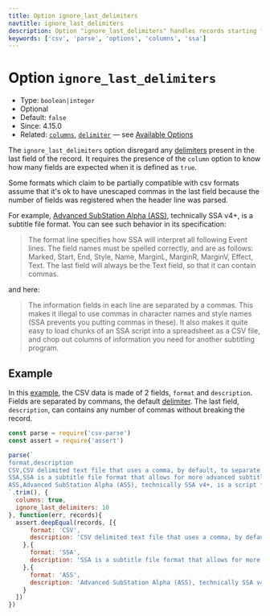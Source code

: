 ```yaml
---
title: Option ignore_last_delimiters
navtitle: ignore_last_delimiters
description: Option "ignore_last_delimiters" handles records starting from a requested line number.
keywords: ['csv', 'parse', 'options', 'columns', 'ssa']
---
```


# Option `ignore_last_delimiters`

* Type: `boolean|integer`
* Optional
* Default: `false`
* Since: 4.15.0
* Related: [`columns`](/parse/options/columns/), [`delimiter`](/parse/options/delimiter/) &mdash; see [Available Options](/parse/options/#available-options)

The `ignore_last_delimiters` option disregard any [delimiters](/parse/options/delimiter/) present in the last field of the record. It requires the presence of the `column` option to know how many fields are expected when it is defined as `true`.

Some formats which claim to be partially compatible with csv formats assume that it's ok to have unescaped commas in the last field because the number of fields was registered when the header line was parsed.

For example, [Advanced SubStation Alpha (ASS)](https://en.wikipedia.org/wiki/SubStation_Alpha), technically SSA v4+, is a subtitle file format.  You can see such behavior in its specification:

> The format line specifies how SSA will interpret all following Event lines. The field names must be spelled correctly, and are as follows:
  Marked, Start, End, Style, Name, MarginL, MarginR, MarginV, Effect, Text.
  The last field will always be the Text field, so that it can contain commas.

and here:

> The information fields in each line are separated by a commas.
  This makes it illegal to use commas in character names and style names (SSA prevents you putting commas in these). It also makes it quite easy to load chunks of an SSA script into a spreadsheet as a CSV file, and chop out columns of information you need for another subtitling program.

## Example

In this [example](/https://github.com/adaltas/node-csv-parse/blob/master/samples/option.ignore_last_delimiters.js), the CSV data is made of 2 fields, `format` and `description`. Fields are separated by commans, the default [delimiter](/parse/options/delimiter/). The last field, `description`, can contains any number of commas without breaking the record.

```js
const parse = require('csv-parse')
const assert = require('assert')

parse(`
format,description
CSV,CSV delimited text file that uses a comma, by default, to separate values.
SSA,SSA is a subtitle file format that allows for more advanced subtitles than the conventional SRT and similar formats.
ASS,Advanced SubStation Alpha (ASS), technically SSA v4+, is a script for more advanced subtitles than SSA.
`.trim(), {
  columns: true,
  ignore_last_delimiters: 10
}, function(err, records){
  assert.deepEqual(records, [{
      format: 'CSV',
      description: 'CSV delimited text file that uses a comma, by default, to separate values.'
    },{
      format: 'SSA',
      description: 'SSA is a subtitle file format that allows for more advanced subtitles than the conventional SRT and similar formats.'
    },{
      format: 'ASS',
      description: 'Advanced SubStation Alpha (ASS), technically SSA v4+, is a script for more advanced subtitles than SSA.'
    }
  ])
})
```
